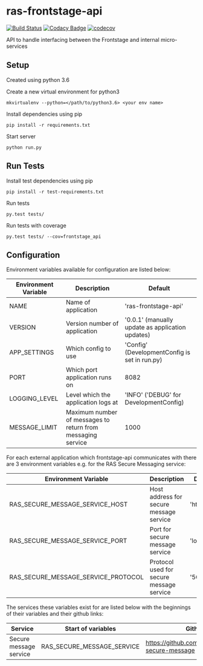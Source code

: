 # ras-frontstage-api
[![Build Status](https://travis-ci.org/ONSdigital/ras-frontstage-api.svg?branch=master)](https://travis-ci.org/ONSdigital/ras-frontstage-api)
[![Codacy Badge](https://api.codacy.com/project/badge/Grade/138de7ebc3d246a6bddabec6f9209c8a)](https://www.codacy.com/app/ONSDigital/ras-frontstage-api)
[![codecov](https://codecov.io/gh/ONSdigital/ras-frontstage-api/branch/master/graph/badge.svg)](https://codecov.io/gh/ONSdigital/ras-frontstage-api)

API to handle interfacing between the Frontstage and internal micro-services

## Setup
Created using python 3.6

Create a new virtual environment for python3
```
mkvirtualenv --python=</path/to/python3.6> <your env name>
```

Install dependencies using pip
```
pip install -r requirements.txt
```

Start server
```
python run.py
```

## Run Tests

Install test dependencies using pip
```
pip install -r test-requirements.txt
```

Run tests
```
py.test tests/
```

Run tests with coverage
```
py.test tests/ --cov=frontstage_api
```

## Configuration

Environment variables available for configuration are listed below:

| Environment Variable            | Description                                     | Default
|---------------------------------|-------------------------------------------------|-------------------------------
| NAME                            | Name of application                             | 'ras-frontstage-api'
| VERSION                         | Version number of application                   | '0.0.1' (manually update as application updates)
| APP_SETTINGS                    | Which config to use                             | 'Config' (DevelopmentConfig is set in run.py)
| PORT                            | Which port application runs on                  | 8082
| LOGGING_LEVEL                   | Level which the application logs at             | 'INFO' ('DEBUG' for DevelopmentConfig)
| MESSAGE_LIMIT                   | Maximum number of messages to return from messaging service | 1000


For each external application which frontstage-api communicates with there are 3 environment variables e.g. for the RAS Secure Messaging service:

| Environment Variable                | Description                              | Default
|-------------------------------------|------------------------------------------|-------------------------------
| RAS_SECURE_MESSAGE_SERVICE_HOST     | Host address for secure message service  | 'http'
| RAS_SECURE_MESSAGE_SERVICE_PORT     | Port for secure message service          | 'localhost'
| RAS_SECURE_MESSAGE_SERVICE_PROTOCOL | Protocol used for secure message service | '5050'

The services these variables exist for are listed below with the beginnings of their variables and their github links:

| Service                         | Start of variables          | Github
|---------------------------------|-----------------------------|-----------------------------
| Secure message service          | RAS_SECURE_MESSAGE_SERVICE  | https://github.com/ONSdigital/ras-secure-message